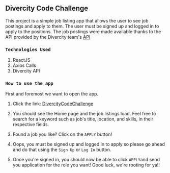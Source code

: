 
## Divercity Code Challenge

This project is a simple job listing app that allows the user to see job postings and apply to them. The user must be signed up and logged in to apply to the positions. The job postings were made available thanks to the API provided by the Divercity team's [API](https://documenter.getpostman.com/view/9521172/SzKVPxUg?version=latest) 

### `Technologies Used`

1. ReactJS
2. Axios Calls
3. Divercity API

### `How to use the app`

First and foremost we want to open the app. 

1. Click the link: [DivercityCodeChallenge](https://divercity-frontend-challenge.herokuapp.com/)

2. You should see the Home page and the job listings load. Feel free to search for a keyword such as job's title, location, and skills, in their respective fields. 

3. Found a job you like? Click on the `APPLY` button! 

4. Oops, you must be signed up and logged in to apply so please go ahead and do that using the `Sign Up` or `Log In` button. 

5. Once you're signed in, you should now be able to click `APPLY`and send you application for the role you want! Good luck, we're rooting for ya!!

